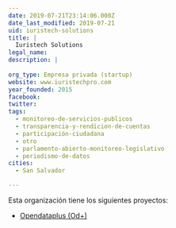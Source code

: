 ```yaml
---
date: 2019-07-21T23:14:06.000Z
date_last_modified: 2019-07-21
uid: iuristech-solutions
title: |
  Iuristech Solutions
legal_name: 
description: |
  
org_type: Empresa privada (startup)
website: www.iuristechpro.com
year_founded: 2015
facebook: 
twitter: 
tags:
  - monitoreo-de-servicios-publicos
  - transparencia-y-rendicion-de-cuentas
  - participación-ciudadana
  - otro
  - parlamento-abierto-monitoreo-legislativo
  - periodismo-de-datos
cities: 
  - San Salvador

---
```


Esta organización tiene los siguientes proyectos:

- [Opendataplus (Od+)](/proyectos/opendataplus-od)
